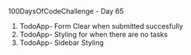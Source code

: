 100DaysOfCodeChallenge - Day 65

1) TodoApp- Form Clear when submitted succesfully
2) TodoApp- Styling for when there are no tasks
3) TodoApp- Sidebar Styling